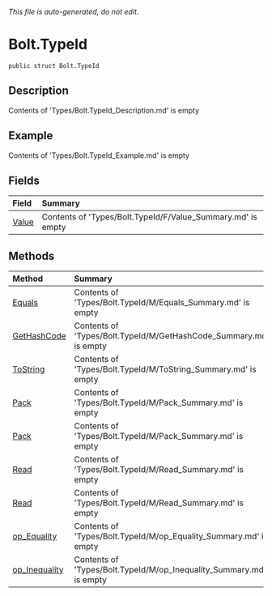 *This file is auto-generated, do not edit.*

# Bolt.TypeId
`public struct Bolt.TypeId`
## Description
Contents of 'Types/Bolt.TypeId_Description.md' is empty
## Example
Contents of 'Types/Bolt.TypeId_Example.md' is empty
## Fields
| Field | Summary |
|:-----|:--------|
|[Value](Bolt.TypeId/F/Value.md)|Contents of 'Types/Bolt.TypeId/F/Value_Summary.md' is empty|
## Methods
| Method | Summary |
|:-----|:--------|
|[Equals](Bolt.TypeId/M/Equals.md)|Contents of 'Types/Bolt.TypeId/M/Equals_Summary.md' is empty|
|[GetHashCode](Bolt.TypeId/M/GetHashCode.md)|Contents of 'Types/Bolt.TypeId/M/GetHashCode_Summary.md' is empty|
|[ToString](Bolt.TypeId/M/ToString.md)|Contents of 'Types/Bolt.TypeId/M/ToString_Summary.md' is empty|
|[Pack](Bolt.TypeId/M/Pack.md)|Contents of 'Types/Bolt.TypeId/M/Pack_Summary.md' is empty|
|[Pack](Bolt.TypeId/M/Pack.md)|Contents of 'Types/Bolt.TypeId/M/Pack_Summary.md' is empty|
|[Read](Bolt.TypeId/M/Read.md)|Contents of 'Types/Bolt.TypeId/M/Read_Summary.md' is empty|
|[Read](Bolt.TypeId/M/Read.md)|Contents of 'Types/Bolt.TypeId/M/Read_Summary.md' is empty|
|[op_Equality](Bolt.TypeId/M/op_Equality.md)|Contents of 'Types/Bolt.TypeId/M/op_Equality_Summary.md' is empty|
|[op_Inequality](Bolt.TypeId/M/op_Inequality.md)|Contents of 'Types/Bolt.TypeId/M/op_Inequality_Summary.md' is empty|
